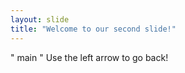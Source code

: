 ```yaml
---
layout: slide
title: "Welcome to our second slide!"
---
```

" main "
Use the left arrow to go back!
